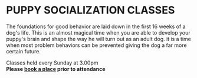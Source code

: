 # PUPPY SOCIALIZATION CLASSES

The foundations for good behavior are laid down in the first 16 weeks of a dog's life. This is an almost magical time when you are able to develop your puppy's brain and shape the way he will turn out as an adult dog. it is a time when most problem behaviors can be prevented giving the dog a far more certain future.

<div class="alert alert-success" style="margin-bottom: 0;">
    <p>Classes held every Sunday at 3.00pm<br>
    <strong>Please <a href="/find-us/">book a place</a> prior to attendance</strong></p>
</div>
